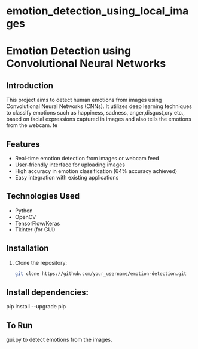 # emotion_detection_using_local_images
# Emotion Detection using Convolutional Neural Networks

## Introduction
This project aims to detect human emotions from images using Convolutional Neural Networks (CNNs). It utilizes deep learning techniques to classify emotions such as happiness, sadness, anger,disgust,cry etc., based on facial expressions captured in images and also tells the emotions from the webcam.
 te
## Features
- Real-time emotion detection from images or webcam feed
- User-friendly interface for uploading images
- High accuracy in emotion classification (64% accuracy achieved)
- Easy integration with existing applications

## Technologies Used
- Python
- OpenCV
- TensorFlow/Keras
- Tkinter (for GUI)

## Installation
1. Clone the repository:
   ```bash
   git clone https://github.com/your_username/emotion-detection.git


## Install dependencies:   

pip install --upgrade pip

## To Run
gui.py to detect emotions from the images.

